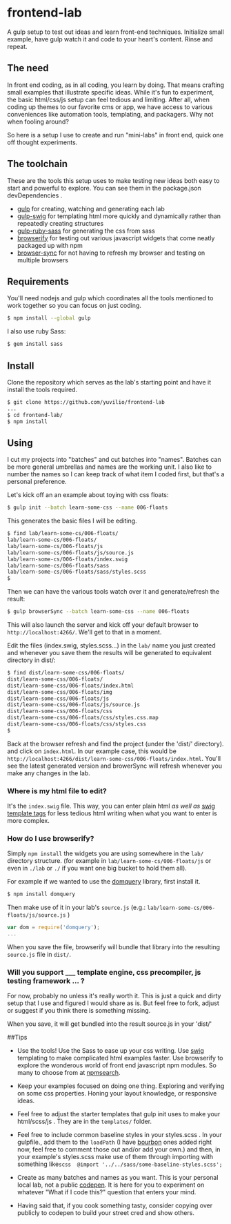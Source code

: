 frontend-lab
============

A gulp setup to test out ideas and learn front-end techniques. Initialize small example, have gulp watch it and code to your heart's content.  Rinse and repeat.

## The need

In front end coding, as in all coding, you learn by doing. That means crafting small examples that illustrate specific ideas.  While it's fun to experiment,  the basic html/css/js setup can feel tedious and limiting. After all, when coding up themes to our favorite cms or app, we have access to various conveniences like automation tools, templating, and packagers. Why not when fooling around?

So here is a setup I use to create and run "mini-labs" in front end, quick one off thought experiments.

## The toolchain

These are the tools this setup uses to make testing new ideas both easy to start and powerful to explore. You can see them in the package.json devDependencies .

- [gulp](https://github.com/gulpjs/gulp/) for creating, watching and generating each lab
- [gulp-swig](https://github.com/colynb/gulp-swig) for templating html more quickly and dynamically rather than repeatedly creating structures
- [gulp-ruby-sass](https://github.com/sindresorhus/gulp-ruby-sass/) for generating the css from sass
- [browserify](https://github.com/substack/node-browserify) for testing out various javascript widgets that come neatly packaged up with npm
- [browser-sync](https://github.com/shakyShane/browser-sync) for not having to refresh my browser and testing on multiple browsers

## Requirements

You'll need nodejs and gulp which coordinates all the tools mentioned to work together so you can focus on just coding.

```bash
$ npm install --global gulp
```

I also use ruby Sass:

```bash
$ gem install sass
```


## Install

Clone the repository which serves as the lab's starting point and have it install the tools required.

```bash
$ git clone https://github.com/yuvilio/frontend-lab
...
$ cd frontend-lab/
$ npm install
```


## Using

I cut my projects into "batches" and cut batches into "names". Batches can be more general umbrellas and names are the working unit.  I also like to number the names so I can keep track of what item I coded first, but that's a personal preference.

Let's kick off an an example about toying with css floats:

```bash
$ gulp init --batch learn-some-css --name 006-floats
```

This generates the basic files I will be editing.

```bash
$ find lab/learn-some-cs/006-floats/
lab/learn-some-cs/006-floats/
lab/learn-some-cs/006-floats/js
lab/learn-some-cs/006-floats/js/source.js
lab/learn-some-cs/006-floats/index.swig
lab/learn-some-cs/006-floats/sass
lab/learn-some-cs/006-floats/sass/styles.scss
$  
```

Then we can have the various tools watch over it and generate/refresh the result:

```bash
$ gulp browserSync --batch learn-some-css --name 006-floats
```

This will also launch the server and kick off your default browser to ```http://localhost:4266/```. We'll get to that in a moment.

Edit the files (index.swig, styles.scss...) in the ```lab/``` name you just created and whenever you save them the results will be generated to equivalent directory in dist/:

```bash
$ find dist/learn-some-css/006-floats/
dist/learn-some-css/006-floats/
dist/learn-some-css/006-floats/index.html
dist/learn-some-css/006-floats/img
dist/learn-some-css/006-floats/js
dist/learn-some-css/006-floats/js/source.js
dist/learn-some-css/006-floats/css
dist/learn-some-css/006-floats/css/styles.css.map
dist/learn-some-css/006-floats/css/styles.css
$
```

Back at the browser refresh and find the project (under the 'dist/' directory). and click on  ```index.html```. In our example case, this would be ```http://localhost:4266/dist/learn-some-css/006-floats/index.html```. You'll see the latest generated version and browerSync will refresh whenever you make any changes in the lab.

### Where is my html file to edit?

It's the ```index.swig``` file.  This way,  you can enter plain html _as well as_ [swig template tags](http://paularmstrong.github.io/swig/docs/) for less tedious html writing when what you want to enter is more complex.

### How do I use browserify?

Simply ```npm install``` the widgets you are using somewhere in the ```lab/``` directory structure. (for example in ```lab/learn-some-cs/006-floats/js``` or even in ```./lab``` or ```./``` if you want one big bucket to hold them all).

For example if we wanted to use the [domquery](https://github.com/npm-dom/domquery) library, first install it.

```bash
$ npm install domquery
```

Then make use of it in your lab's ```source.js``` (e.g.: ```lab/learn-some-cs/006-floats/js/source.js``` )

```javascript
var dom = require('domquery');
...

```

When you save the file, browserify will bundle that library into the resulting ```source.js``` file in ```dist/```.

### Will you support ___ template engine, css precompiler, js testing framework ... ?

For now, probably no unless it's really worth it. This is just a quick and dirty setup that I use and figured I would share as is. But feel free to fork, adjust or suggest if you think there is something missing.

When you save, it will get bundled into the result source.js in your 'dist/'

##Tips


- Use the tools! Use the Sass to ease up your css writing. Use [swig](http://paularmstrong.github.io/swig/docs) templating to make complicated html examples faster. Use browserify to explore the wonderous world of front end javascript npm modules. So many to choose from at [npmsearch](http://npmsearch.com).

- Keep your examples focused on doing one thing. Exploring and verifying on some css properties. Honing your layout knowledge, or responsive ideas.

- Feel free to adjust the starter templates that gulp init uses to make your html/scss/js . They are in the ```templates/``` folder.

- Feel free to include common baseline styles in your styles.scss . In your gulpfile., add them to the ```loadPath``` (I have [bourbon](http://bourbon.io/) ones added right now, feel free to comment those out and/or add your own.) and then, in your example's styles.scss make use of them through importing with something like```scss  @import '../../sass/some-baseline-styles.scss'; ```

- Create as many batches and names as you want. This is your personal local lab, not a public [codepen](http://codepen.io). It is here for you to experiment on whatever "What if I code this?" question that enters your mind.

- Having said that, if you cook something tasty, consider copying over publicly to codepen to build your street cred and show others.
